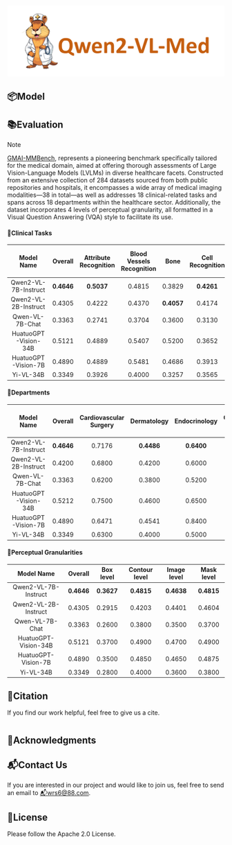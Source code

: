 <img src="./assets/logo.png" class="center-image">

## 📦Model

<!--
|Model Name|Download|Loss|
|:-|:-|:-:|
|Qwen2-VL-7B-Med|[Weights](https://modelscope.cn/models/wangrongsheng/Qwen2-VL-7B-Med) / [Checkponints](https://modelscope.cn/models/wangrongsheng/Qwen2-VL-7B-Med-checkpoints)|![](./assets/loss1.png)|

|🔬Qwen2-VL-7B-Med|0.4453|0.4667|**0.5407**|0.3771|0.3217|0.3032|0.5057|0.3400|0.3926|0.2000|0.6250|0.4979|0.4709|0.4267|**0.5647**|0.2946|0.2609|**0.3054**|**0.3857**|


|🔬Qwen2-VL-7B-Med|0.4521|**0.7200**|0.4500|0.6300|0.4700|0.3300|0.3300|0.5300|0.3700|0.7300|0.7900|0.4000|0.4400|0.4300|0.4300|0.5100|0.5200|0.5600|0.5100|

|🔬Qwen2-VL-7B-Med|0.4453|0.3254|0.4710|0.4388|0.4731|
-->

## 📚Evaluation

> [!NOTE]
> 
> [GMAI-MMBench](https://uni-medical.github.io/GMAI-MMBench.github.io/), represents a pioneering benchmark specifically tailored for the medical domain, aimed at offering thorough assessments of Large Vision-Language Models (LVLMs) in diverse healthcare facets. Constructed from an extensive collection of 284 datasets sourced from both public repositories and hospitals, it encompasses a wide array of medical imaging modalities—38 in total—as well as addresses 18 clinical-related tasks and spans across 18 departments within the healthcare sector. Additionally, the dataset incorporates 4 levels of perceptual granularity, all formatted in a Visual Question Answering (VQA) style to facilitate its use.

#### 📗Clinical Tasks

|Model Name|Overall|Attribute Recognition|Blood Vessels Recognition|Bone|Cell Recognition|Counting|Disease Diagnosis|Image Quality Grading|Microorganism Recognition|Muscle|Nervous Tissue|Organ Recognition - Abdomen|Organ Recognition - Head and Neck|Organ Recognition - Pelvic|Organ Recognition - Thorax|Severity Grading|Surgeon Action Recognition|Surgical Instrument Recognition|Surgical Workflow Recognition|
|:-:|:-:|:-:|:-:|:-:|:-:|:-:|:-:|:-:|:-:|:-:|:-:|:-:|:-:|:-:|:-:|:-:|:-:|:-:|:-:|
|Qwen2-VL-7B-Instruct|**0.4646**|**0.5037**|0.4815|0.3829|**0.4261**|0.3085|**0.5386**|**0.3600**|**0.4074**|**0.2600**|0.6250|**0.5224**|**0.5032**|**0.5067**|0.5118|0.2768|**0.3304**|0.2971|0.2857|
|Qwen2-VL-2B-Instruct|0.4305|0.4222|0.4370|**0.4057**|0.4174|**0.3191**|0.5057|0.3000|0.3852|**0.2600**|**0.7250**|0.3388|0.4387|0.4267|0.4647|**0.3155**|0.2870|0.2636|0.2571|
|Qwen-VL-7B-Chat|0.3363|0.2741|0.3704|0.3600|0.3130|0.1011|0.4152|0.2200|0.2593|0.2800|0.4750|0.2571|0.3613|0.2400|0.2588|0.1913|0.1913|0.2343|0.2857|
|HuatuoGPT-Vision-34B|0.5121|0.4889|0.5407|0.5200|0.3652|0.3245|0.5957|0.4200|0.4889|0.2400|0.7250|0.5388|0.6452|0.4933|0.5882|0.3393|0.2609|0.2678|0.4000|
|HuatuoGPT-Vision-7B|0.4890|0.4889|0.5481|0.4686|0.3913|0.2926|0.5825|0.3400|0.4444|0.2800|0.7500|0.4939|0.5484|0.4267|0.5294|0.3006|0.2522|0.2594|0.3714|
|Yi-VL-34B|0.3349|0.3926|0.4000|0.3257|0.3565|0.3085|0.3775|0.2600|0.2815|0.1800|0.4500|0.2408|0.2516|0.2800|0.2471|0.3095|0.2087|0.2971|0.3143|

#### 📙Departments

|Model Name|Overall|Cardiovascular Surgery|Dermatology|Endocrinology|Gastroenterology and Hepatology|General Surgery|Hematology|Infectious Diseases|Laboratory Medicine and Pathology|Nephrology and Hypertension|Neurosurgery|Obstetrics and Gynecology|Oncology (Medical)|Ophthalmology|Orthopedic Surgery|Otolaryngology (ENT)/Head and Neck Surgery|Pulmonary Medicine|Sports Medicine|Urology|
|:-:|:-:|:-:|:-:|:-:|:-:|:-:|:-:|:-:|:-:|:-:|:-:|:-:|:-:|:-:|:-:|:-:|:-:|:-:|:-:|
|Qwen2-VL-7B-Instruct|**0.4646**|0.7176|**0.4486**|**0.6400**|**0.4805**|**0.3260**|**0.3428**|**0.5429**|**0.3813**|**0.7467**|**0.8000**|**0.4133**|**0.4524**|**0.4446**|**0.4472**|**0.5231**|**0.5358**|**0.5768**|**0.5222**|
|Qwen2-VL-2B-Instruct|0.4200|0.6800|0.4200|0.6000|0.4400|0.3000|0.3200|0.5000|0.3600|0.7200|0.7600|0.3900|0.4200|0.4100|0.4200|0.5000|0.5100|0.5400|0.5000|
|Qwen-VL-7B-Chat|0.3363|0.6200|0.3800|0.5200|0.3600|0.2800|0.2900|0.4800|0.3000|0.6800|0.7000|0.3500|0.3700|0.3600|0.3500|0.4500|0.4600|0.4900|0.4500|
|HuatuoGPT-Vision-34B|0.5212|0.7500|0.4600|0.6500|0.5000|0.3500|0.3500|0.5500|0.4000|0.7600|0.8200|0.4200|0.4600|0.4500|0.4600|0.5300|0.5400|0.5800|0.5300|
|HuatuoGPT-Vision-7B|0.4890|0.6471|0.4541|0.8400|0.5122|0.3018|0.3493|0.5714|0.4125|0.6800|0.8364|0.4267|0.5187|0.4991|0.5306|0.5077|0.5556|0.6348|0.4389|
|Yi-VL-34B|0.3349|0.6300|0.4000|0.5000|0.4000|0.3000|0.3000|0.5000|0.3500|0.7000|0.7500|0.3800|0.4000|0.4200|0.4000|0.5000|0.5200|0.5500|0.4500|

#### 📘Perceptual Granularities

|Model Name|Overall|Box level|Contour level|Image level|Mask level|
|:-:|:-:|:-:|:-:|:-:|:-:|
|Qwen2-VL-7B-Instruct|**0.4646**|**0.3627**|**0.4815**|**0.4638**|**0.4815**|
|Qwen2-VL-2B-Instruct|0.4305|0.2915|0.4203|0.4401|0.4604|
|Qwen-VL-7B-Chat|0.3363|0.2600|0.3800|0.3500|0.3700|
|HuatuoGPT-Vision-34B|0.5121|0.3700|0.4900|0.4700|0.4900|
|HuatuoGPT-Vision-7B|0.4890|0.3500|0.4850|0.4650|0.4875|
|Yi-VL-34B|0.3349|0.2800|0.4000|0.3600|0.3800|

## 📌Citation

If you find our work helpful, feel free to give us a cite.

```bibtex

```

## 🚩Acknowledgments

## 📬Contact Us

If you are interested in our project and would like to join us, feel free to send an email to [📬wrs6@88.com](mailto:wrs6@88.com).

## 🔔License

Please follow the Apache 2.0 License.
